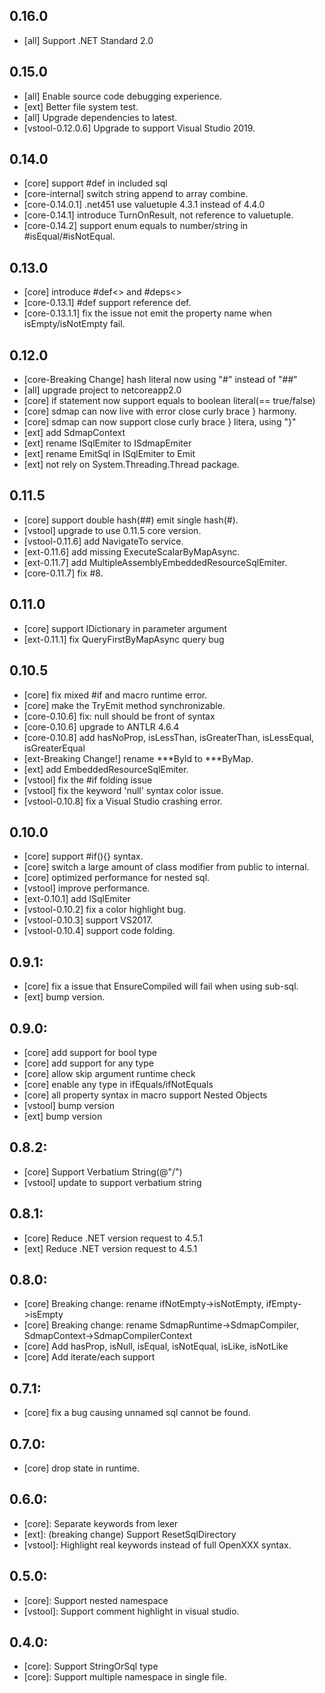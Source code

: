 ## 0.16.0
- [all] Support .NET Standard 2.0

## 0.15.0
- [all] Enable source code debugging experience.
- [ext] Better file system test.
- [all] Upgrade dependencies to latest.
- [vstool-0.12.0.6] Upgrade to support Visual Studio 2019.

## 0.14.0
- [core] support #def in included sql
- [core-internal] switch string append to array combine.
- [core-0.14.0.1] .net451 use valuetuple 4.3.1 instead of 4.4.0
- [core-0.14.1] introduce TurnOnResult, not reference to valuetuple.
- [core-0.14.2] support enum equals to number/string in #isEqual/#isNotEqual.

## 0.13.0
- [core] introduce #def<> and #deps<>
- [core-0.13.1] #def support reference def.
- [core-0.13.1.1] fix the issue not emit the property name when isEmpty/isNotEmpty fail.

## 0.12.0
- [core-Breaking Change] hash literal now using "\#" instead of "##"
- [all] upgrade project to netcoreapp2.0
- [core] if statement now support equals to boolean literal(== true/false)
- [core] sdmap can now live with error close curly brace } harmony.
- [core] sdmap can now support close curly brace } litera, using "\}"
- [ext] add SdmapContext
- [ext] rename ISqlEmiter to ISdmapEmiter
- [ext] rename EmitSql in ISqlEmiter to Emit
- [ext] not rely on System.Threading.Thread package.

## 0.11.5
- [core] support double hash(##) emit single hash(#).
- [vstool] upgrade to use 0.11.5 core version.
- [vstool-0.11.6] add NavigateTo service.
- [ext-0.11.6] add missing ExecuteScalarByMapAsync<T>.
- [ext-0.11.7] add MultipleAssemblyEmbeddedResourceSqlEmiter.
- [core-0.11.7] fix #8.

## 0.11.0
- [core] support IDictionary in parameter argument
- [ext-0.11.1] fix QueryFirstByMapAsync query bug

## 0.10.5
- [core] fix mixed #if and macro runtime error.
- [core] make the TryEmit method synchronizable.
- [core-0.10.6] fix: null should be front of syntax
- [core-0.10.6] upgrade to ANTLR 4.6.4
- [core-0.10.8] add hasNoProp, isLessThan, isGreaterThan, isLessEqual, isGreaterEqual
- [ext-Breaking Change!] rename ***ById to ***ByMap.
- [ext] add EmbeddedResourceSqlEmiter.
- [vstool] fix the #if folding issue
- [vstool] fix the keyword 'null' syntax color issue.
- [vstool-0.10.8] fix a Visual Studio crashing error.

## 0.10.0
- [core] support #if(){} syntax.
- [core] switch a large amount of class modifier from public to internal.
- [core] optimized performance for nested sql.
- [vstool] improve performance.
- [ext-0.10.1] add ISqlEmiter
- [vstool-0.10.2] fix a color highlight bug.
- [vstool-0.10.3] support VS2017.
- [vstool-0.10.4] support code folding.

## 0.9.1:
- [core] fix a issue that EnsureCompiled will fail when using sub-sql.
- [ext] bump version.

## 0.9.0:
- [core] add support for bool type
- [core] add support for any type
- [core] allow skip argument runtime check
- [core] enable any type in ifEquals/ifNotEquals
- [core] all property syntax in macro support Nested Objects
- [vstool] bump version
- [ext] bump version

## 0.8.2:
- [core] Support Verbatium String(@"\/")
- [vstool] update to support verbatium string

## 0.8.1:
- [core] Reduce .NET version request to 4.5.1
- [ext] Reduce .NET version request to 4.5.1

## 0.8.0:
- [core] Breaking change: rename ifNotEmpty->isNotEmpty, ifEmpty->isEmpty
- [core] Breaking change: rename SdmapRuntime->SdmapCompiler, SdmapContext->SdmapCompilerContext
- [core] Add hasProp, isNull, isEqual, isNotEqual, isLike, isNotLike
- [core] Add iterate/each support

## 0.7.1: 
- [core] fix a bug causing unnamed sql cannot be found.

## 0.7.0: 
- [core] drop state in runtime.

## 0.6.0: 
- [core]: Separate keywords from lexer
- [ext]: (breaking change) Support ResetSqlDirectory
- [vstool]: Highlight real keywords instead of full OpenXXX syntax.

## 0.5.0: 
- [core]: Support nested namespace
- [vstool]: Support comment highlight in visual studio.

## 0.4.0: 
- [core]: Support StringOrSql type
- [core]: Support multiple namespace in single file.
